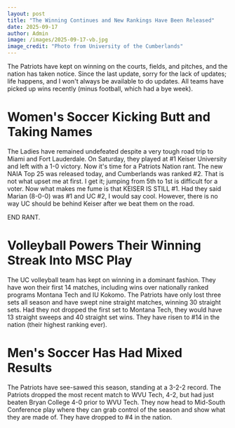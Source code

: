 ```yaml
---
layout: post
title: "The Winning Continues and New Rankings Have Been Released"
date: 2025-09-17
author: Admin
image: /images/2025-09-17-vb.jpg
image_credit: "Photo from University of the Cumberlands"
---
```


The Patriots have kept on winning on the courts, fields, and pitches, and the nation has taken notice. Since the last update, sorry for the lack of updates; life happens, and I won't always be available to do updates. All teams have picked up wins recently (minus football, which had a bye week).

# Women's Soccer Kicking Butt and Taking Names

The Ladies have remained undefeated despite a very tough road trip to Miami and Fort Lauderdale. On Saturday, they played at #1 Keiser University and left with a 1-0 victory. Now it's time for a Patriots Nation rant. The new NAIA Top 25 was released today, and Cumberlands was ranked #2. That is not what upset me at first. I get it; jumping from 5th to 1st is difficult for a voter. Now what makes me fume is that KEISER IS STILL #1. Had they said Marian (8-0-0) was #1 and UC #2, I would say cool. However, there is no way UC should be behind Keiser after we beat them on the road.

END RANT.

# Volleyball Powers Their Winning Streak Into MSC Play

The UC volleyball team has kept on winning in a dominant fashion. They have won their first 14 matches, including wins over nationally ranked programs Montana Tech and IU Kokomo. The Patriots have only lost three sets all season and have swept nine straight matches, winning 30 straight sets. Had they not dropped the first set to Montana Tech, they would have 13 straight sweeps and 40 straight set wins. They have risen to #14 in the nation (their highest ranking ever).

# Men's Soccer Has Had Mixed Results

The Patriots have see-sawed this season, standing at a 3-2-2 record. The Patriots dropped the most recent match to WVU Tech, 4-2, but had just beaten Bryan College 4-0 prior to WVU Tech. They now head to Mid-South Conference play where they can grab control of the season and show what they are made of. They have dropped to #4 in the nation.